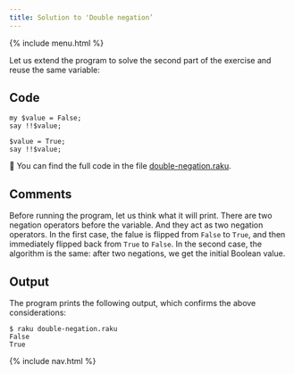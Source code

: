 ```yaml
---
title: Solution to 'Double negation’
---
```


{% include menu.html %}

Let us extend the program to solve the second part of the exercise and reuse the same variable:

## Code

    my $value = False;
    say !!$value;

    $value = True;
    say !!$value;

🦋 You can find the full code in the file [double-negation.raku](https://github.com/ash/raku-course/blob/master/exercises/booleans/double-negation.raku).

## Comments

Before running the program, let us think what it will print. There are two negation operators before the variable. And they act as two negation operators. In the first case, the falue is flipped from `False` to `True`, and then immediately flipped back from `True` to `False`. In the second case, the algorithm is the same: after two negations, we get the initial Boolean value.

## Output

The program prints the following output, which confirms the above considerations:

    $ raku double-negation.raku
    False
    True

{% include nav.html %}
